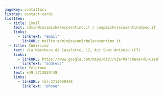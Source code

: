 ```yaml
---
pageKey: contattaci
listKey: contact-cards
listItem:
  - title: Email
    text: admin@casamichelecosentino.it / coopmichelecosentino@pec.it
    links:
      - linkText: "email"
        linkURL: mailto:admin@casamichelecosentino.it
  - title: Indirizzo
    text: Via Marchese di Casalotto, 12, Aci Sant'Antonio (CT)
    links:
      - linkURL: https://www.google.com/maps/dir//Via+Marchese+di+Casalotto,+12,+95025+Aci+Sant'Antonio+CT/@37.6025031,15.0425008,12z/data=!4m8!4m7!1m0!1m5!1m1!1s0x1313feb337f0e3e7:0x3f299fe7bb953d49!2m2!1d15.1249018!2d37.6025317
        linkText: "address"
  - title: Telefono
    text: +39 3713939448
    links:
      - linkURL: tel:3713939448
        linkText: "phone"
---
```

